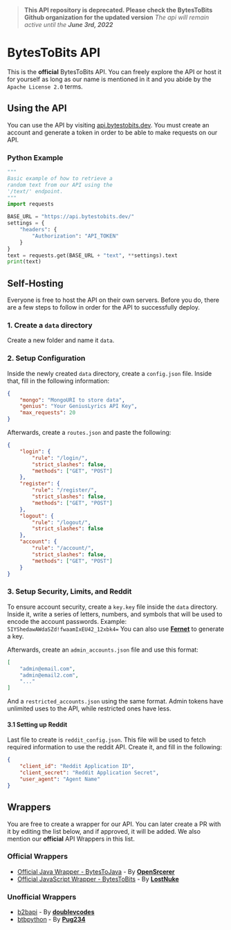 > **This API repository is deprecated. Please check the BytesToBits Github organization for the updated version**
> *The api will remain active until the **June 3rd, 2022***

# BytesToBits API
This is the **official** BytesToBits API. You can freely explore the API or host it for yourself as long as our name is mentioned in it and you abide by the `Apache License 2.0` terms.

## Using the API
You can use the API by visiting [api.bytestobits.dev](https://api.bytestobits.dev/). You must create an account and generate a token in order to be able to make requests on our API.

### **Python Example**
```py
"""
Basic example of how to retrieve a
random text from our API using the
'/text/' endpoint.
"""
import requests

BASE_URL = "https://api.bytestobits.dev/"
settings = {
    "headers": {
        "Authorization": "API_TOKEN"
    }
}
text = requests.get(BASE_URL + "text", **settings).text
print(text)
```

## Self-Hosting
Everyone is free to host the API on their own servers. Before you do, there are a few steps to follow in order for the API to successfully deploy.

### 1. Create a `data` directory
Create a new folder and name it `data`.
### 2. Setup Configuration
Inside the newly created `data` directory, create a `config.json` file. Inside that, fill in the following information:
```json
{
    "mongo": "MongoURI to store data",
    "genius": "Your GeniusLyrics API Key",
    "max_requests": 20
}
```
Afterwards, create a `routes.json` and paste the following:
```json
{
    "login": {
        "rule": "/login/",
        "strict_slashes": false,
        "methods": ["GET", "POST"]
    },
    "register": {
        "rule": "/register/",
        "strict_slashes": false,
        "methods": ["GET", "POST"]
    },
    "logout": {
        "rule": "/logout/",
        "strict_slashes": false
    },
    "account": {
        "rule": "/account/",
        "strict_slashes": false,
        "methods": ["GET", "POST"]
    }
}
```
### 3. Setup Security, Limits, and Reddit
To ensure account security, create a `key.key` file inside the `data` directory. Inside it, write a series of letters, numbers, and symbols that will be used to encode the account passwords. Example: `5IYShedawAWdaSZd!fwaamIxEU42_12xbk4=`
You can also use **[Fernet](https://cryptography.io/en/latest/fernet/)** to generate a key.

Afterwards, create an `admin_accounts.json` file and use this format:
```json
[
    "admin@email.com",
    "admin@email2.com",
    "..."
]
```
And a `restricted_accounts.json` using the same format.
Admin tokens have unlimited uses to the API, while restricted ones have less.

#### 3.1 Setting up Reddit
Last file to create is `reddit_config.json`. This file will be used to fetch required information to use the reddit API. Create it, and fill in the following:
```json
{
    "client_id": "Reddit Application ID",
    "client_secret": "Reddit Application Secret",
    "user_agent": "Agent Name"
}
```

## Wrappers
You are free to create a wrapper for our API. You can later create a PR with it by editing the list below, and if approved, it will be added. We also mention our **official** API Wrappers in this list.

### **Official Wrappers**
- [Official Java Wrapper - BytesToJava](https://github.com/OpenSrcerer/BytesToJava) - By **[OpenSrcerer](https://github.com/OpenSrcerer)**
- [Official JavaScript Wrapper - BytesToBits](https://github.com/LostNuke/bytestobits) - By **[LostNuke](https://github.com/LostNuke)**

### **Unofficial Wrappers**
- [b2bapi](https://github.com/doublevcodes/b2bapi) - By **[doublevcodes](https://github.com/doublevcodes)**
- [btbpython](https://github.com/Pug234/btb.py) - By **[Pug234](https://github.com/Pug234)**
